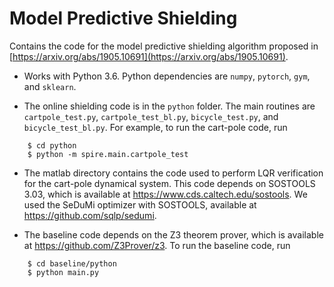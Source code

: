 Model Predictive Shielding
=====

Contains the code for the model predictive shielding algorithm proposed in [https://arxiv.org/abs/1905.10691](https://arxiv.org/abs/1905.10691).

- Works with Python 3.6. Python dependencies are `numpy`, `pytorch`, `gym`, and `sklearn`.

- The online shielding code is in the `python` folder. The main routines are `cartpole_test.py`, `cartpole_test_bl.py`, `bicycle_test.py`, and `bicycle_test_bl.py`. For example, to run the cart-pole code, run
```
    $ cd python
    $ python -m spire.main.cartpole_test
```

- The matlab directory contains the code used to perform LQR verification for the cart-pole dynamical system. This code depends on SOSTOOLS 3.03, which is available at https://www.cds.caltech.edu/sostools. We used the SeDuMi optimizer with SOSTOOLS, available at https://github.com/sqlp/sedumi.

- The baseline code depends on the Z3 theorem prover, which is available at https://github.com/Z3Prover/z3. To run the baseline code, run
```
    $ cd baseline/python
    $ python main.py
```